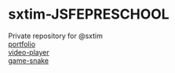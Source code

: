 # sxtim-JSFEPRESCHOOL
Private repository for @sxtim    
[portfolio](https://rolling-scopes-school.github.io/sxtim-JSFEPRESCHOOL/portfolio/)   
[video-player](https://rolling-scopes-school.github.io/sxtim-JSFEPRESCHOOL/portfolio/#section-video)  
[game-snake](https://rolling-scopes-school.github.io/sxtim-JSFEPRESCHOOL/game-snake/)   
